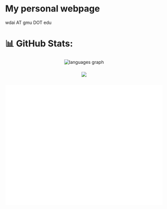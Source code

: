 # My personal webpage
<p align="left">wdai AT gmu DOT edu</p>

# 📊 GitHub Stats:
###

<div align="center">
  <img src="https://github-readme-stats.vercel.app/api/top-langs?username=wdai0&locale=en&hide_title=false&layout=compact&card_width=320&langs_count=6&theme=dracula&hide_border=false&order=2" height="150" alt="languages graph"  />
</div>

###

<div align="center">
  <img src="https://profile-counter.glitch.me/wdai0/count.svg?"  />
</div>

###

![Metrics](/github-metrics.svg)

